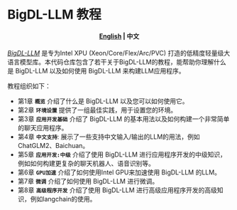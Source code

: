 <p align="center"><h1>BigDL-LLM 教程</h1><p>
  
<h4 align="center">
    <p>
        <a href="./README.md">English</a> |
        <b>中文</b>
    <p>
</h4>

[_BigDL-LLM_](https://github.com/intel-analytics/BigDL/tree/main/python/llm) 是专为Intel XPU (Xeon/Core/Flex/Arc/PVC) 打造的低精度轻量级大语言模型库。本代码仓库包含了若干关于BigDL-LLM的教程，能帮助你理解什么是 BigDL-LLM 以及如何使用 BigDL-LLM 来构建LLM应用程序。

教程组织如下：

- 第1章 **`概览`** 介绍了什么是 BigDL-LLM 以及您可以如何使用它。
- 第2章 **`环境设置`** 提供了一组最佳实践，用于设置您的环境。
- 第3章 **`应用开发基础`** 介绍了 BigDL-LLM 的基本用法以及如何构建一个非常简单的聊天应用程序。
- 第4章 **`中文支持`**: 展示了一些支持中文输入/输出的LLM的用法，例如ChatGLM2、Baichuan。
- 第5章 **``应用开发:中级``** 介绍了使用 BigDL-LLM 进行应用程序开发的中级知识，例如如何构建更复杂的聊天机器人、语音识别等。
- 第6章 **`GPU加速`** 介绍了如何使用Intel GPU来加速使用 BigDL-LLM 的LLM。
- 第7章 **`微调`** 介绍了如何使用 BigDL-LLM 进行微调。
- 第8章 **`高级程序开发`** 介绍了使用 BigDL-LLM 进行高级应用程序开发的高级知识，例如langchain的使用。

